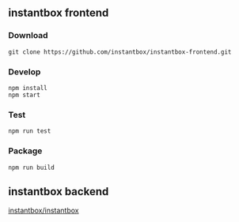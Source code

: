 ## instantbox frontend

### Download

```shell
git clone https://github.com/instantbox/instantbox-frontend.git
```

### Develop

```shell
npm install
npm start
```

### Test

```shell
npm run test
```

### Package

```shell
npm run build
```

## instantbox backend

[instantbox/instantbox](https://github.com/instantbox/instantbox)
